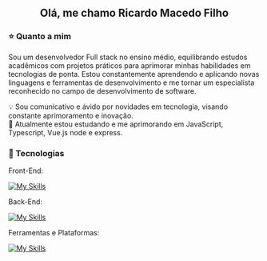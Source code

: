 <h2 align='center'>Olá, me chamo Ricardo Macedo Filho</h2>

<h3>⭐ Quanto a mim</h3>

<p>Sou um desenvolvedor Full stack no ensino médio, equilibrando estudos acadêmicos com projetos práticos para aprimorar minhas habilidades em tecnologias de ponta. Estou constantemente aprendendo e aplicando novas linguagens e ferramentas de desenvolvimento e me tornar um especialista reconhecido no campo de desenvolvimento de software.</p>

<p>💡 Sou comunicativo e ávido por novidades em tecnologia, visando constante aprimoramento e inovação.<br>
🌱 Atualmente estou estudando e me aprimorando em JavaScript, Typescript, Vue.js node e express.</p>

<h3>🚀 Tecnologias</h3>

Front-End:

[![My Skills](https://skillicons.dev/icons?i=html,css,js,ts,vue,tailwind)](https://skillicons.dev)

Back-End:

[![My Skills](https://skillicons.dev/icons?i=nodejs,expressjs)](https://skillicons.dev)


Ferramentas e Plataformas:

[![My Skills](https://skillicons.dev/icons?i=vscode,git,github)](https://skillicons.dev)
